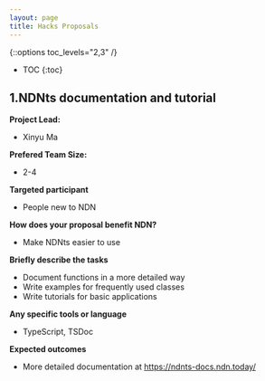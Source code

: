 ```yaml
---
layout: page
title: Hacks Proposals
---
```

{::options toc_levels="2,3" /}

* TOC
{:toc}


## 1.NDNts documentation and tutorial


**Project Lead:**
- Xinyu Ma

<!-- Project Members: TBD -->
**Prefered Team Size:**
- 2-4

**Targeted participant**
- People new to NDN

**How does your proposal benefit NDN?**
- Make NDNts easier to use

**Briefly describe the tasks**
- Document functions in a more detailed way
- Write examples for frequently used classes
- Write tutorials for basic applications

**Any specific tools or language**
- TypeScript, TSDoc

**Expected outcomes**
- More detailed documentation at https://ndnts-docs.ndn.today/